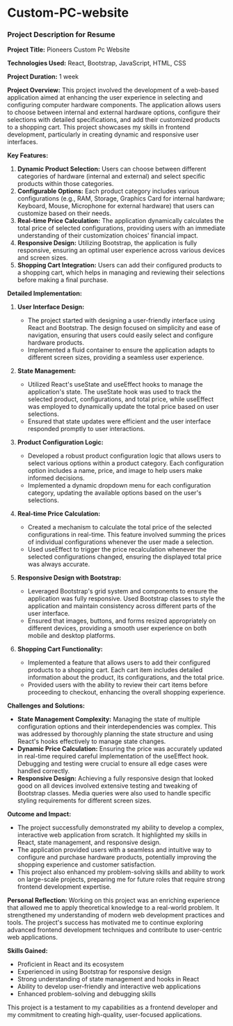 # Custom-PC-website

### Project Description for Resume

**Project Title:** Pioneers Custom Pc Website 

**Technologies Used:** React, Bootstrap, JavaScript, HTML, CSS

**Project Duration:** 1 week

**Project Overview:**
This project involved the development of a web-based application aimed at enhancing the user experience in selecting and configuring computer hardware components. The application allows users to choose between internal and external hardware options, configure their selections with detailed specifications, and add their customized products to a shopping cart. This project showcases my skills in frontend development, particularly in creating dynamic and responsive user interfaces.

**Key Features:**
1. **Dynamic Product Selection:** Users can choose between different categories of hardware (internal and external) and select specific products within those categories.
2. **Configurable Options:** Each product category includes various configurations (e.g., RAM, Storage, Graphics Card for internal hardware; Keyboard, Mouse, Microphone for external hardware) that users can customize based on their needs.
3. **Real-time Price Calculation:** The application dynamically calculates the total price of selected configurations, providing users with an immediate understanding of their customization choices' financial impact.
4. **Responsive Design:** Utilizing Bootstrap, the application is fully responsive, ensuring an optimal user experience across various devices and screen sizes.
5. **Shopping Cart Integration:** Users can add their configured products to a shopping cart, which helps in managing and reviewing their selections before making a final purchase.

**Detailed Implementation:**

1. **User Interface Design:**
   - The project started with designing a user-friendly interface using React and Bootstrap. The design focused on simplicity and ease of navigation, ensuring that users could easily select and configure hardware products.
   - Implemented a fluid container to ensure the application adapts to different screen sizes, providing a seamless user experience.

2. **State Management:**
   - Utilized React's useState and useEffect hooks to manage the application's state. The useState hook was used to track the selected product, configurations, and total price, while useEffect was employed to dynamically update the total price based on user selections.
   - Ensured that state updates were efficient and the user interface responded promptly to user interactions.

3. **Product Configuration Logic:**
   - Developed a robust product configuration logic that allows users to select various options within a product category. Each configuration option includes a name, price, and image to help users make informed decisions.
   - Implemented a dynamic dropdown menu for each configuration category, updating the available options based on the user's selections.

4. **Real-time Price Calculation:**
   - Created a mechanism to calculate the total price of the selected configurations in real-time. This feature involved summing the prices of individual configurations whenever the user made a selection.
   - Used useEffect to trigger the price recalculation whenever the selected configurations changed, ensuring the displayed total price was always accurate.

5. **Responsive Design with Bootstrap:**
   - Leveraged Bootstrap's grid system and components to ensure the application was fully responsive. Used Bootstrap classes to style the application and maintain consistency across different parts of the user interface.
   - Ensured that images, buttons, and forms resized appropriately on different devices, providing a smooth user experience on both mobile and desktop platforms.

6. **Shopping Cart Functionality:**
   - Implemented a feature that allows users to add their configured products to a shopping cart. Each cart item includes detailed information about the product, its configurations, and the total price.
   - Provided users with the ability to review their cart items before proceeding to checkout, enhancing the overall shopping experience.

**Challenges and Solutions:**
- **State Management Complexity:** Managing the state of multiple configuration options and their interdependencies was complex. This was addressed by thoroughly planning the state structure and using React's hooks effectively to manage state changes.
- **Dynamic Price Calculation:** Ensuring the price was accurately updated in real-time required careful implementation of the useEffect hook. Debugging and testing were crucial to ensure all edge cases were handled correctly.
- **Responsive Design:** Achieving a fully responsive design that looked good on all devices involved extensive testing and tweaking of Bootstrap classes. Media queries were also used to handle specific styling requirements for different screen sizes.

**Outcome and Impact:**
- The project successfully demonstrated my ability to develop a complex, interactive web application from scratch. It highlighted my skills in React, state management, and responsive design.
- The application provided users with a seamless and intuitive way to configure and purchase hardware products, potentially improving the shopping experience and customer satisfaction.
- This project also enhanced my problem-solving skills and ability to work on large-scale projects, preparing me for future roles that require strong frontend development expertise.

**Personal Reflection:**
Working on this project was an enriching experience that allowed me to apply theoretical knowledge to a real-world problem. It strengthened my understanding of modern web development practices and tools. The project's success has motivated me to continue exploring advanced frontend development techniques and contribute to user-centric web applications.

**Skills Gained:**
- Proficient in React and its ecosystem
- Experienced in using Bootstrap for responsive design
- Strong understanding of state management and hooks in React
- Ability to develop user-friendly and interactive web applications
- Enhanced problem-solving and debugging skills

This project is a testament to my capabilities as a frontend developer and my commitment to creating high-quality, user-focused applications.
